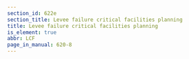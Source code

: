 ```yaml
---
section_id: 622e
section_title: Levee failure critical facilities planning
title: Levee failure critical facilities planning
is_element: true
abbr: LCF
page_in_manual: 620-8
---
```

